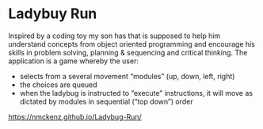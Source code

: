 # Ladybuy Run

Inspired by a coding toy my son has that is supposed to help him understand concepts from object oriented programming and encourage his skills in problem solving, planning & sequencing and critical thinking.
The application is a game whereby the user:
- selects from a several movement “modules” (up, down, left, right)
- the choices are queued
- when the ladybug is instructed to “execute” instructions, it will move as dictated by modules in sequential (“top down”) order

https://nmckenz.github.io/Ladybug-Run/
